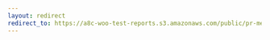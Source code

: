 ```yaml
---
layout: redirect
redirect_to: https://a8c-woo-test-reports.s3.amazonaws.com/public/pr-merge/39497/e2e/index.html
---
```

